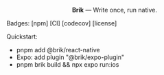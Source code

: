 <p align="center"><strong>Brik</strong> — Write once, run native.</p>

Badges: [npm] [CI] [codecov] [license]

Quickstart:
- pnpm add @brik/react-native
- Expo: add plugin "@brik/expo-plugin"
- pnpm brik build && npx expo run:ios





